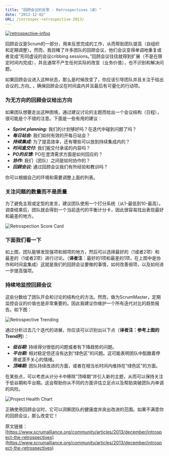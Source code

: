 ```yaml
---
title: "回顾会议的反思 - Retrospectives（译）"
date: "2013-12-02"
URL: /introspec-retrospective-2013/
---
```


[![retrospective-infoq](/wp-content/uploads/2013/12/retrospective-infoq-300x208.jpg)](/wp-content/uploads/2013/12/retrospective-infoq.jpg)

回顾会议是Scrum的一部分，用来反思完成的工作，从而帮助团队提高（自组织和定期调整）。然而，我目睹了许多团队的回顾会议，他们会议变得单调地重复或者变成“形同虚设的会议cribbing sessions。”回顾会议往往就得到扩展（不是在限定时间内完成），并且通常不产生任何实际的改变（业务价值），也不识别和解决问题。

如果回顾会议进入这种状态，那么是时候改变了，你应该引导团队并且关注于给出会议的_方向_ ，确保回顾会议在时间盒内并且最后有可量化的行动项。

### 为无方向的回顾会议给出方向

如果团队想要走出这种困境，通过建议讨论的主题而给出一个会议结构（日程），很可能是个不错的注意。下面是一些有用的建议：

- _**Sprint planning:**_ 我们的计划够好吗？在迭代中碰到问题了吗？
- **_每日站会:_** 我们如何有效的开每日站会？
- _**持续集成:**_ 为了提高效率，还有哪些可以放到持续集成内的？
- _**时间盒交付:**_ 我们能交付承诺的内容吗？
- _**PO的反馈:**_ PO在澄清需求方面是如何回应的？
- _**协作:**_ 我们（团队）之间是如何协作的？
- _**回顾会议:**_ 通过回顾会议我们有所经验和教训吗？

你可以根据自己的环境和需要调整上面的列表。

### 关注问题的数量而不是质量

为了避免主观或定型的发言，建议团队使用一个打分系统（从1-最低到10-最高）。调查结束后，团队就会得到一个当前迭代的平衡计分卡，因此很容易找出表现最好和最差的地方。

![Retrospection Score Card](https://www.scrumalliance.org/getattachment/b50df3c0-1ce3-46da-9854-1fb005ca665c/Retrospection-Score-Card.png.aspx)

### 下面我们看一下

如上图，团队能够发现强项和弱项的地方，然后可以选择最好的（1或者2项）和最差的（1或者2项）进行讨论。（**译者注**：最好的1项和最差的1项，在上图中是协作和时间盒集成）这就是我们的回顾会议要做的事情，如何改善弱项，以及如何进一步提高强项。

### 持续地监控回顾会议

这些分数给了团队开会和讨论的结构化的方法。然而，做为ScrumMaster，定期监控会议的价值也是非常重要的。因此我建议你维护一个所有迭代对比的趋势报告。如下图：

![Retrospective Trending](https://www.scrumalliance.org/getattachment/7f4431c7-cf59-410a-906f-35460679c259/Retrospective-Trending.png.aspx)

通过分析过去几个迭代的进展，你应该可以识别出以下点（**译者注：参考上图的Trend列**）：

- _**低谷期:**_ 持续得分很低的问题或者有下降趋势的问题。
- _**平台期:**_ 相对稳定但还没有达到“绿色区”的问题。这可能表明团队中酝酿着停滞或漠不关心的情绪。
- _**顶峰期:**_ 团队持续改进的方面，或者在相当长时间内维持在“绿色区”的方面。

在某些点，可以考虑从计分卡中移除“顶峰期”并引入新的主题，从而可以保持关注于低谷期和平台期。这会帮助你从不同的方面评估立足点以及帮助突破团队内单调的风险。

![Project Health Chart](https://www.scrumalliance.org/getattachment/30b9de84-6fbd-4b29-a566-0968634632b6/Project-Health-Chart.png.aspx)

正确使用回顾会议时，它可以洞察团队的健康度并突出改进的范围。如果不满意你的回顾会议，那么改变它！

原文链接：[https://www.scrumalliance.org/community/articles/2013/december/introspect-the-retrospectives](https://www.scrumalliance.org/community/articles/2013/december/introspect-the-retrospectives)
